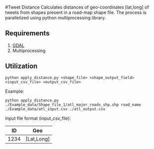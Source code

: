 #Tweet Distance
Calculates distances of geo-coordinates [lat,long] of tweets from shapes present in a road-map shape file. The process is parallelized using python multiprocessing library. 

## Requirements
1. [GDAL](https://pypi.python.org/pypi/GDAL/)
2. Multiprocessing

## Utilization

```
python apply_distance.py <shape_file> <shape_output_field> <input_csv_file> <output_csv_file>
```
Example:
```
python apply_distance.py ./Example_data/Shape_file_1/atl_major_roads_shp.shp road_name ./Example_data/atl_input.csv ./atl_output.csv
```

Input file format (input_csv_file):

ID  | Geo
--- | ---
1234  | [Lat,Long]
